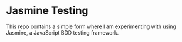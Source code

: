 # Jasmine Testing

This repo contains a simple form where I am experimenting with using Jasmine, a JavaScript BDD testing framework.